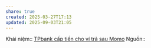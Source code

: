 ```yaml
---
share: true
created: 2025-03-27T17:13
updated: 2025-09-03T21:05
---
```

Khái niệm:: 
[TPbank cấp tiền cho ví trả sau Momo](./TPbank%20c%E1%BA%A5p%20ti%E1%BB%81n%20cho%20v%C3%AD%20tr%E1%BA%A3%20sau%20Momo.md)
Nguồn:: 
